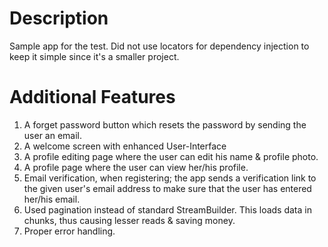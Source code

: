 # Description
Sample app for the test. Did not use locators for dependency injection to keep it simple since it's a smaller project.

# Additional Features

1. A forget password button which resets the password by sending the user an email.
2. A welcome screen with enhanced User-Interface
3. A profile editing page where the user can edit his name & profile photo.
4. A profile page where the user can view her/his profile.
5. Email verification, when registering; the app sends a verification link to the given user's email address to make sure that the user has entered her/his email.
6. Used pagination instead of standard StreamBuilder. This loads data in chunks, thus causing lesser reads & saving money.
7. Proper error handling.




